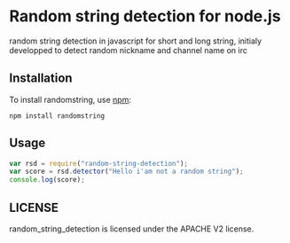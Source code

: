 # Random string detection for node.js
random string detection in javascript for short and long string, initialy developped to detect random nickname and channel name on irc

## Installation

To install randomstring, use [npm](http://github.com/npm/npm):

```
npm install randomstring
```

## Usage

```javascript
var rsd = require("random-string-detection");
var score = rsd.detector("Hello i'am not a random string");
console.log(score);
```


## LICENSE

random_string_detection is licensed under the APACHE V2 license.